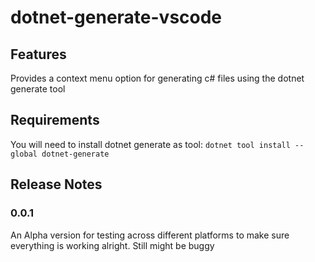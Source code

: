 # dotnet-generate-vscode

## Features

Provides a context menu option for generating c# files using the dotnet generate tool

## Requirements

You will need to install dotnet generate as tool:
`dotnet tool install --global dotnet-generate`

## Release Notes

### 0.0.1

An Alpha version for testing across different platforms to make sure everything is working alright. Still might be buggy
